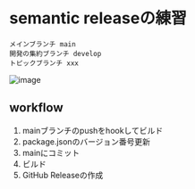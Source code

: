 # semantic releaseの練習

```
メインブランチ main
開発の集約ブランチ develop
トピックブランチ xxx
```

![image](https://user-images.githubusercontent.com/7902223/150686220-e12e6b5c-53ad-4881-bb8b-5df8b5ad6746.png)

## workflow
1. mainブランチのpushをhookしてビルド
2. package.jsonのバージョン番号更新
3. mainにコミット
4. ビルド
5. GitHub Releaseの作成
